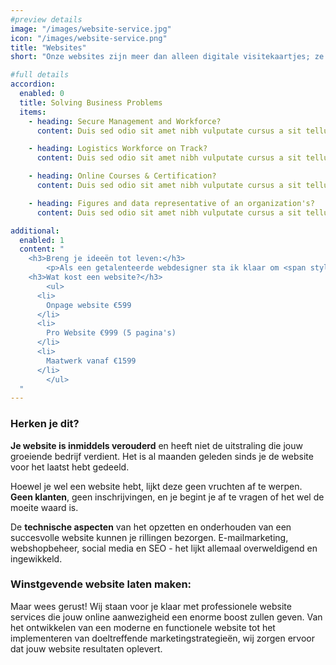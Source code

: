 ```yaml
---
#preview details
image: "/images/website-service.jpg"
icon: "/images/website-service.png"
title: "Websites"
short: "Onze websites zijn meer dan alleen digitale visitekaartjes; ze vertellen jouw verhaal en trekken bezoekers aan. Elke website is uniek."

#full details
accordion:
  enabled: 0
  title: Solving Business Problems
  items:
    - heading: Secure Management and Workforce?
      content: Duis sed odio sit amet nibh vulputate cursus a sit tellus a odio tincdunt ilm auctor Class apten sociosqu a ds Etiam ante ex fermentum litora aorquper conuauris ine odi. Duis sed odio sit amet nibh vulputate cursus a sit tellus a odio tincdunt ilm auctor Class apten sociosqu a ds Et iam ante ex fermentum litora aorquper conuauris ine odi.

    - heading: Logistics Workforce on Track?
      content: Duis sed odio sit amet nibh vulputate cursus a sit tellus a odio tincdunt ilm auctor Class apten sociosqu a ds Etiam ante ex fermentum litora aorquper conuauris ine odi. Duis sed odio sit amet nibh vulputate cursus a sit tellus a odio tincdunt ilm auctor Class apten sociosqu a ds Et iam ante ex fermentum litora aorquper conuauris ine odi.

    - heading: Online Courses & Certification?
      content: Duis sed odio sit amet nibh vulputate cursus a sit tellus a odio tincdunt ilm auctor Class apten sociosqu a ds Etiam ante ex fermentum litora aorquper conuauris ine odi. Duis sed odio sit amet nibh vulputate cursus a sit tellus a odio tincdunt ilm auctor Class apten sociosqu a ds Et iam ante ex fermentum litora aorquper conuauris ine odi.

    - heading: Figures and data representative of an organization's?
      content: Duis sed odio sit amet nibh vulputate cursus a sit tellus a odio tincdunt ilm auctor Class apten sociosqu a ds Etiam ante ex fermentum litora aorquper conuauris ine odi. Duis sed odio sit amet nibh vulputate cursus a sit tellus a odio tincdunt ilm auctor Class apten sociosqu a ds Et iam ante ex fermentum litora aorquper conuauris ine odi.

additional:
  enabled: 1
  content: "
    <h3>Breng je ideeën tot leven:</h3>
		<p>Als een getalenteerde webdesigner sta ik klaar om <span style='text-decoration: underline;'>jouw visie</span> om te zetten in een adembenemende online presentatie. Met oog voor detail en een scherp gevoel voor design, ben ik gepassioneerd over het creëren van websites die niet alleen visueel aantrekkelijk zijn, maar ook perfect aansluiten op jouw bedrijfsdoelen.</p><p>Ik begrijp dat een goede website meer is dan alleen een mooi plaatje. Daarom ga ik verder dan enkel esthetiek. Ik zorg voor een slimme navigatie, gebruiksvriendelijke functionaliteiten en een snelle laadtijd. Hierdoor blijven bezoekers langer op jouw site en zijn ze sneller geneigd om de gewenste actie te ondernemen. Bij mij gaat het niet alleen om design, maar ook om resultaten.</p>
    <h3>Wat kost een website?</h3>
		<ul>
      <li>
        Onpage website €599
      </li>
      <li>
        Pro Website €999 (5 pagina's)
      </li>
      <li>
        Maatwerk vanaf €1599
      </li>
		</ul>
  "
---
```


### Herken je dit?

**Je website is inmiddels verouderd** en heeft niet de uitstraling die jouw groeiende bedrijf verdient.
Het is al maanden geleden sinds je de website voor het laatst hebt gedeeld.

Hoewel je wel een website hebt, lijkt deze geen vruchten af te werpen.
**Geen klanten**, geen inschrijvingen, en je begint je af te vragen of het wel de moeite waard is.

De **technische aspecten** van het opzetten en onderhouden van een succesvolle website kunnen je rillingen bezorgen. E-mailmarketing, webshopbeheer, social media en SEO - het lijkt allemaal overweldigend en ingewikkeld.

### Winstgevende website laten maken:
Maar wees gerust! Wij staan voor je klaar met professionele website services die jouw online aanwezigheid een enorme boost zullen geven. Van het ontwikkelen van een moderne en functionele website tot het implementeren van doeltreffende marketingstrategieën, wij zorgen ervoor dat jouw website resultaten oplevert.